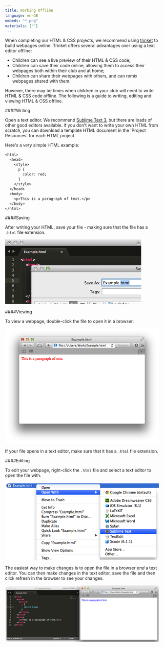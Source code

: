 ```yaml
---
title: Working Offline
language: en-GB
embeds: "*.png"
materials: [""]
...
```


When completing our HTML & CSS projects, we recommend using [trinket](https://trinket.io) to build webpages online. Trinket offers several advantages over using a text editor offline:

+ Children can see a live preview of their HTML & CSS code;
+ Children can save their code online, allowing them to access their webpages both within their club and at home;
+ Children can share their webpages with others, and can remix webpages shared with them.

However, there may be times when children in your club will need to write HTML & CSS code offline. The following is a guide to writing, editing and viewing HTML & CSS offline.

####Writing

Open a text editor. We recommend [Sublime Text 3](http://www.sublimetext.com/3), but there are loads of other good editors available. If you don't want to write your own HTML from scratch, you can download a template HTML document in the 'Project Resources' for each HTML project.

Here's a _very_ simple HTML example:

```
<html>
  <head>
    <style>
      p {
        color: red;  
      }
    </style>
  </head>
  <body>
    <p>This is a paragraph of text.</p>
  </body>
</html>
```

####Saving

After writing your HTML, save your file - making sure that the file has a `.html` file extension.

![screenshot](offline-save.png)

####Viewing

To view a webpage, double-click the file to open it in a browser.

![screenshot](offline-view.png)

If your file opens in a text editor, make sure that it has a `.html` file extension.

####Editing

To edit your webpage, right-click the `.html` file and select a text editor to open the file with.

![screenshot](offline-open.png)

The easiest way to make changes is to open the file in a browser _and_ a text editor. You can then make changes in the text editor, save the file and then click refresh in the browser to see your changes.

![screenshot](offline-edit.png)
